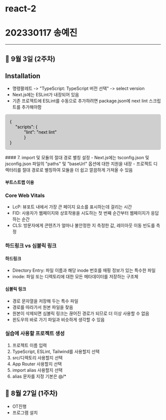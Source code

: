# react-2
<h1>202330117 송예진</h1>
<hr>

## 🔖 9월 3일 (2주차)
<h2>Installation</h2>

- 명령팔레트 -> "TypeScript: TypeScript 버전 선택" -> select version
- Next.js에는 ESLint가 내장되어 있음
- 기존 프로젝트에 ESLint를 수동으로 추가하려면 package.json에 next lint 스크립트를 추가해야함 <br>
<p style="
color: black;background:#cfcfcf;
border-radius:5px;
padding:15px;
">
{<br>
&emsp; "scripts": {<br>&emsp;&emsp;&emsp;
            "lint": "next lint"<br>
&emsp;&emsp;&emsp;    }<br>
}
</p>
#### 7. import 및 모듈의 절대 경로 별칭 설정
- Next.js에는 tsconfig.json 및 jsconfig.json 파일의 "paths" 및 "baseUrl" 옵션에 대한 지원을 내장
- 프로젝트 디렉터리를 절대 경로로 별칭하여 모듈을 더 쉽고 깔끔하게 가져올 수 있음

#### 부트스트랩 이용

### Core Web Vitals
- LcP: 뷰포트 내에서 가장 큰 페이지 요소를 표시하는데 걸리는 시간
- FID: 사용자가 웹페이지와 상호작용을 시도하는 첫 번째 순간부터 웹페이지가 응답하는 순간
- CLS: 방문자에게 콘텐츠가 얼마나 불안정한 지 측정한 값, 레이아웃 이동 빈도를 측정

### 하드링크 vs 심볼릭 링크

#### 하드링크
- Directory Entry: 파일 이름과 해당 inode 번호를 매핑 정보가 있는 특수한 파일
- inode: 파일 또는 디렉토리에 대한 모든 메타데이터를 저장하는 구조체

#### 심볼릭 링크
- 경로 문자열을 저장해 두는 특수 파일
- 경로를 따라가서 원본 파일을 찾음
- 원본이 삭제되면 심볼릭 링크는 끊어진 경로가 되므로 더 이상 사용할 수 없음
- 윈도우의 바로 가기 파일과 비슷하게 생각할 수 있음

### 실습에 사용할 프로젝트 생성
1. 프로젝트 이름 입력
2. TypeScript, ESLint, Tailwind를 사용할지 선택
3. src/디렉토리 사용할지 선택
4. App Router 사용할지 선택
5. import alias 사용할지 선택
6. alias 문자를 지정 기본은 @/*

## 🔖 8월 27일 (1주차)
- OT진행
- 프로그램 설치
